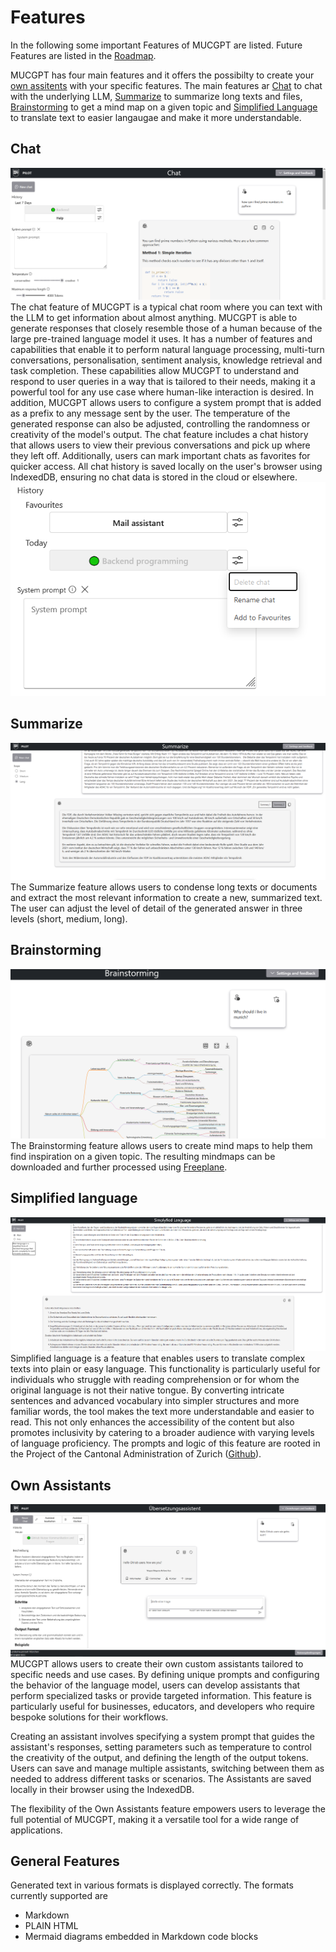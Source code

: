 # Features
In the following some important Features of MUCGPT are listed. Future Features are listed in the [Roadmap](/README.md/#roadmap).

MUCGPT has four main features and it offers the possibilty to create your [own assitents](#own-assistants) with your specific features. The main features ar [Chat](#chat) to chat with the underlying LLM, [Summarize](#summarize) to summarize long texts and files, [Brainstorming](#brainstorming) to get a mind map on a given topic and [Simplified Language](#simplified-language) to translate text to easier langaugae and make it more understandable.

## Chat
![Chat](/docs/chatscreen.png)
The chat feature of MUCGPT is a typical chat room where you can text with the LLM to get information about almost anything.
MUCGPT is able to generate responses that closely resemble those of a human because of the large pre-trained language model it uses. It has a number of features and capabilities that enable it to perform natural language processing, multi-turn conversations, personalisation, sentiment analysis, knowledge retrieval and task completion. These capabilities allow MUCGPT to understand and respond to user queries in a way that is tailored to their needs, making it a powerful tool for any use case where human-like interaction is desired.
In addition, MUCGPT allows users to configure a system prompt that is added as a prefix to any message sent by the user. The temperature of the generated response can also be adjusted, controlling the randomness or creativity of the model's output.
The chat feature includes a chat history that allows users to view their previous conversations and pick up where they left off. Additionally, users can mark important chats as favorites for quicker access. All chat history is saved locally on the user's browser using IndexedDB, ensuring no chat data is stored in the cloud or elsewhere.
![History](/app/frontend/src/assets/History.png)

## Summarize
![Sum](/docs/sum.png)
The Summarize feature allows users to condense long texts or documents and extract the most relevant information to create a new, summarized text. The user can adjust the level of detail of the generated answer in three levels (short, medium, long).
## Brainstorming
![Brainstoming](/docs/mindmap.png)
The Brainstorming feature allows users to create mind maps to help them find inspiration on a given topic.
The resulting mindmaps can be downloaded and further processed using [Freeplane](https://docs.freeplane.org/).
## Simplified language
![Simplyfied Lannguage](/docs/simply.png)
Simplified language is a feature that enables users to translate complex texts into plain or easy language. This functionality is particularly useful for individuals who struggle with reading comprehension or for whom the original language is not their native tongue. By converting intricate sentences and advanced vocabulary into simpler structures and more familiar words, the tool makes the text more understandable and easier to read. This not only enhances the accessibility of the content but also promotes inclusivity by catering to a broader audience with varying levels of language proficiency. The prompts and logic of this feature are rooted in the Project of the Cantonal Administration of Zurich ([Github](https://github.com/machinelearningZH/simply-simplify-language)).

## Own Assistants
![Own Assistant UI](/docs/own-assistant.png)
MUCGPT allows users to create their own custom assistants tailored to specific needs and use cases. By defining unique prompts and configuring the behavior of the language model, users can develop assistants that perform specialized tasks or provide targeted information. This feature is particularly useful for businesses, educators, and developers who require bespoke solutions for their workflows.

Creating an assistant involves specifying a system prompt that guides the assistant's responses, setting parameters such as temperature to control the creativity of the output, and defining the length of the output tokens. Users can save and manage multiple assistants, switching between them as needed to address different tasks or scenarios. The Assistants are saved locally in their browser using the IndexedDB.

The flexibility of the Own Assistants feature empowers users to leverage the full potential of MUCGPT, making it a versatile tool for a wide range of applications.

## General Features
Generated text in various formats is displayed correctly. The formats currently supported are
- Markdown
- PLAIN HTML
- Mermaid diagrams embedded in Markdown code blocks
